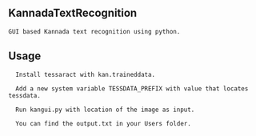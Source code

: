## KannadaTextRecognition
```
GUI based Kannada text recognition using python.
```

## Usage
```
  Install tessaract with kan.traineddata.
  
  Add a new system variable TESSDATA_PREFIX with value that locates tessdata.
  
  Run kangui.py with location of the image as input.
  
  You can find the output.txt in your Users folder.
  
 ```
